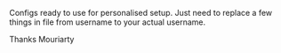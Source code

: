 Configs ready to use for personalised setup. Just need to replace a few things in file from username to your actual username.

Thanks
Mouriarty
